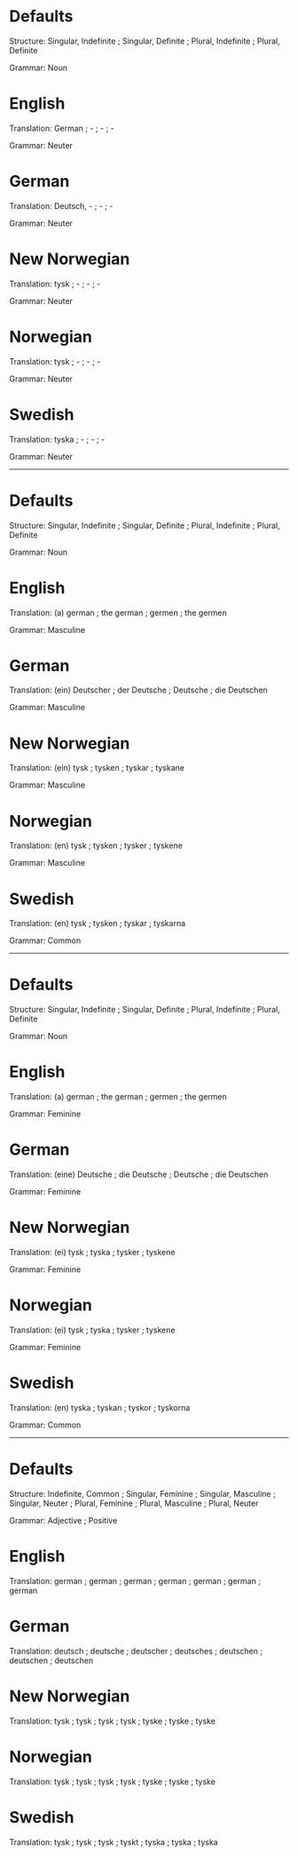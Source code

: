 Defaults
========

Structure: Singular, Indefinite ; Singular, Definite ; Plural, Indefinite ; Plural, Definite

Grammar:   Noun



English
=======

Translation: German ; - ; - ; -

Grammar:     Neuter



German
======

Translation: Deutsch, - ; - ; -

Grammar:     Neuter



New Norwegian
=============

Translation: tysk ; - ; - ; -

Grammar:     Neuter



Norwegian
=========

Translation: tysk ; - ; - ; -

Grammar:     Neuter



Swedish
=======

Translation: tyska ; - ; - ; -

Grammar:     Neuter



--------------------------------------------------------------------------------



Defaults
========

Structure: Singular, Indefinite ; Singular, Definite ; Plural, Indefinite ; Plural, Definite

Grammar:   Noun



English
=======

Translation: (a) german ; the german ; germen ; the germen

Grammar:     Masculine



German
======

Translation: (ein) Deutscher ; der Deutsche ; Deutsche ; die Deutschen

Grammar:     Masculine



New Norwegian
=============

Translation: (ein) tysk ; tysken ; tyskar ; tyskane

Grammar:     Masculine



Norwegian
=========


Translation: (en) tysk ; tysken ; tysker ; tyskene

Grammar:     Masculine



Swedish
=======

Translation: (en) tysk ; tysken ; tyskar ; tyskarna

Grammar:     Common



--------------------------------------------------------------------------------



Defaults
========

Structure: Singular, Indefinite ; Singular, Definite ; Plural, Indefinite ; Plural, Definite

Grammar:   Noun



English
=======

Translation: (a) german ; the german ; germen ; the germen

Grammar:     Feminine



German
======

Translation: (eine) Deutsche ; die Deutsche ; Deutsche ; die Deutschen

Grammar:     Feminine



New Norwegian
=============

Translation: (ei) tysk ; tyska ; tysker ; tyskene

Grammar:     Feminine



Norwegian
=========


Translation: (ei) tysk ; tyska ; tysker ; tyskene

Grammar:     Feminine



Swedish
=======

Translation: (en) tyska ; tyskan ; tyskor ; tyskorna

Grammar:     Common



--------------------------------------------------------------------------------



Defaults
========

Structure: Indefinite, Common ;
           Singular, Feminine ; Singular, Masculine ; Singular, Neuter ;
           Plural, Feminine   ; Plural, Masculine   ; Plural, Neuter

Grammar:   Adjective ; Positive



English
=======

Translation: german ;
             german ; german ; german ;
             german ; german ; german



German
======

Translation: deutsch   ;
             deutsche  ; deutscher ; deutsches ;
             deutschen ; deutschen ; deutschen



New Norwegian
=============

Translation: tysk  ;
             tysk  ; tysk  ; tysk  ;
             tyske ; tyske ; tyske



Norwegian
=========

Translation: tysk  ;
             tysk  ; tysk  ; tysk  ;
             tyske ; tyske ; tyske



Swedish
=======

Translation: tysk  ;
             tysk  ; tysk  ; tyskt ;
             tyska ; tyska ; tyska
